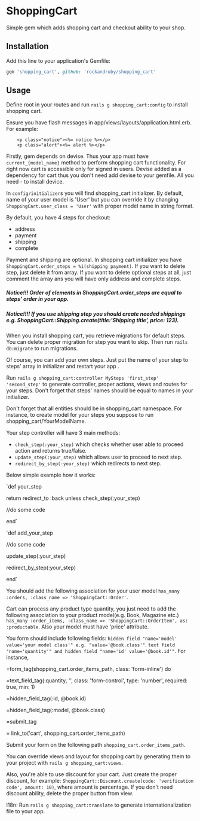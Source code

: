 # ShoppingCart
Simple gem which adds shopping cart and checkout ability to your shop.

## Installation
Add this line to your application's Gemfile:

```ruby
gem 'shopping_cart', github: 'rockandruby/shopping_cart'
```

## Usage
 Define root in your routes and run `rails g shopping_cart:config` to install shopping cart.

  Ensure you have flash messages in app/views/layouts/application.html.erb.
      For example:

        <p class="notice"><%= notice %></p>
        <p class="alert"><%= alert %></p>


 Firstly, gem depends on devise. Thus your app must have `current_{model_name}` method to perform
shopping cart functionality. For right now cart is accessible only for signed in users. Devise
added as a dependency for cart thus you don't need add devise to your gemfile. All you need - to install device.

 In `config/initializer`s you will find shopping_cart initializer. By default, name of your user model is
'User' but you can override it by changing `ShoppingCart.user_class = 'User'` with proper model name in
string format.

 By default, you have 4 steps for checkout:
 - address
 - payment
 - shipping
 - complete
 
 Payment and shipping are optional. In shopping cart initializer you have `ShoppingCart.order_steps = %i(shipping payment)`.
If you want to delete step, just delete it from array. If you want to delete optional steps at all, just
comment the array ans you will have only address and complete steps.

##### Notice!!! Order of elements in ShoppingCart.order_steps are equal to steps' order in your app.

##### Notice!!!! If you use shipping step you should create needed shippings e.g. ShoppingCart::Shipping.create(title:'Shipping title', price: 123).

 When you install shopping cart, you retrieve migrations for default steps. You can delete proper migration for
step you want to skip. Then run `rails db:migrate` to run migrations.

 Of course, you can add your own steps. Just put the name of your step to steps' array in initializer and
restart your app .

 Run `rails g shopping_cart:controller MySteps 'first_step' 'second_step'` to generate controller,
proper actions, views and routes for your steps. Don't forget that steps' names should be equal to names in
your initializer.

Don't forget that all entities should be in shopping_cart namespace. For instance, to create model for
your steps you suppose to run shopping_cart/YourModelName.

Your step controller will have 3 main methods:
- `check_step(:your_step)` which checks whether user able to proceed
   action and returns true/false.
- `update_step(:your_step)` which allows user to proceed to next step.
- `redirect_by_step(:your_step)` which redirects to next step.

Below simple example how it works:

 `def your_step
 
  return redirect_to :back unless check_step(:your_step)
  
  //do some code
  
 end`

 `def add_your_step
 
   //do some code
   
   update_step(:your_step)
   
   redirect_by_step(:your_step)
   
 end`

 You should add the following association for your user model `has_many :orders, :class_name => 'ShoppingCart::Order'`.

 Cart can process any product type quantity, you just need to add the following association to your product model(e.g. Book, Magazine etc.) `has_many :order_items, :class_name => 'ShoppingCart::OrderItem', as: :productable`.
Also your model must have 'price' attribute.

You form should include following fields:
 `hidden field "name='model' value='your model class'" e.g. "value='@book.class'"`.
 `text field "name='quantity'" and hidden field "name='id' value='@book.id'"`. For instance,

 =form_tag(shopping_cart.order_items_path, class: 'form-inline') do
 
   =text_field_tag(:quantity, '', class: 'form-control', type: 'number', required: true, min: 1)
   
   =hidden_field_tag(:id, @book.id)
   
   =hidden_field_tag(:model, @book.class)
   
   =submit_tag

 = link_to('cart', shopping_cart.order_items_path)

 Submit your form on the following path `shopping_cart.order_items_path`.

 You can override views and layout for shopping cart by generating them to your project with
`rails g shopping_cart:views`.

 Also, you're able to use discount for your cart. Just create the proper discount, for example:
`ShoppingCart::Discount.create(code: 'verification code', amount: 10)`, where amount is percentage.
If you don't need discount ability, delete the proper button from view.

I18n:
 Run `rails g shopping_cart:translate` to generate internationalization file to your app.
